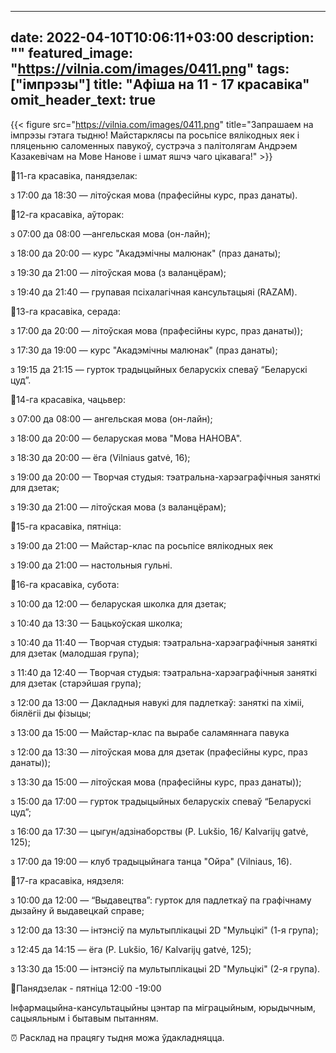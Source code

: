 
---
date: 2022-04-10T10:06:11+03:00
description: ""
featured_image: "https://vilnia.com/images/0411.png"
tags: ["імпрэзы"]
title: "Афіша на 11 - 17 красавіка"
omit_header_text: true
---
{{< figure src="https://vilnia.com/images/0411.png" title="Запрашаем на імпрэзы гэтага тыдню! Майстарклясы па росьпісе вялікодных яек і пляценьню саломенных павукоў, сустрэча з палітолягам Андрэем Казакевічам на Мове Нанове і шмат яшчэ чаго цікавага!" >}}


📌11-га красавіка, панядзелак:

з 17:00 да 18:30 — літоўская мова (прафесійны курс, праз данаты).

📌12-га красавіка, аўторак:

з 07:00 да 08:00 —ангельская мова (он-лайн);

з 18:00 да 20:00 — курс "Акадэмічны малюнак" (праз данаты);

з 19:30 да 21:00 — літоўская мова (з валанцёрам);

з 19:40 да 21:40 — групавая псіхалагічная кансультацыяі (RAZAM).

📌13-га красавіка, серада:

з 17:00 да 20:00 — літоўская мова (прафесійны курс, праз данаты));

з 17:30 да 19:00 — курс "Акадэмічны малюнак" (праз данаты);

з 19:15 да 21:15 — гурток традыцыйных беларускіх спеваў “Беларускі цуд”.

📌14-га красавіка, чацьвер:

з 07:00 да 08:00 — ангельская мова (он-лайн);

з 18:00 да 20:00 — беларуская мова "Мова НАНОВА".

з 18:30 да 20:00 — ёга (Vilniaus gatvė, 16);

з 19:00 да 20:00 — Творчая студыя: тэатральна-харэаграфічныя заняткі для дзетак;

з 19:30 да 21:00 — літоўская мова (з валанцёрам);

📌15-га красавіка, пятніца:

з 19:00 да 21:00 — Майстар-клас па росьпісе вялікодных яек

з 19:00 да 21:00 — настольныя гульні.

📌16-га красавіка, субота:

з 10:00 да 12:00 — беларуская школка для дзетак;

з 10:40 да 13:30 — Бацькоўская школка;

з 10:40 да 11:40 — Творчая студыя: тэатральна-харэаграфічныя заняткі для дзетак (малодшая група);

з 11:40 да 12:40 — Творчая студыя: тэатральна-харэаграфічныя заняткі для дзетак (старэйшая група);

з 12:00 да 13:00 — Дакладныя навукі для падлеткаў: заняткі па хіміі, біялёгіі ды фізыцы;

з 13:00 да 15:00 —  Майстар-клас па вырабе саламяннага павука

з 12:00 да 13:30 — літоўская мова для дзетак (прафесійны курс, праз данаты));

з 13:30 да 15:00 — літоўская мова (прафесійны курс, праз данаты));

з 15:00 да 17:00 — гурток традыцыйных беларускіх спеваў “Беларускі цуд”;

з 16:00 да 17:30 — цыгун/адзінаборствы (P. Lukšio, 16/ Kalvarijų gatvė, 125);

з 17:00 да 19:00 — клуб традыцыйнага танца "Ойра" (Vilniaus, 16).

📌17-га красавіка, нядзеля:

з 10:00 да 12:00 — “Выдавецтва”: гурток для падлеткаў па графічнаму дызайну й выдавецкай справе;

з 12:00 да 13:30 — інтэнсіў па мультыплікацыі 2D "Мульцікі" (1-я група);

з 12:45 да 14:15 — ёга (P. Lukšio, 16/ Kalvarijų gatvė, 125);

з 13:30 да 15:00 — інтэнсіў па мультыплікацыі 2D "Мульцікі" (2-я група).

📍Панядзелак - пятніца 12:00 -19:00

Інфармацыйна-кансультацыйны цэнтар па міграцыйным, юрыдычным, сацыяльным і бытавым пытанням.

⏰ Расклад на працягу тыдня можа ўдакладняцца.

